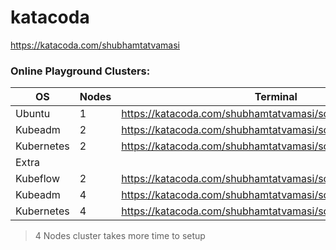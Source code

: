 # katacoda

https://katacoda.com/shubhamtatvamasi

### Online Playground Clusters:
OS |Nodes | Terminal
--- | --- | ---
Ubuntu | 1 | https://katacoda.com/shubhamtatvamasi/scenarios/ubuntu/
Kubeadm | 2 | https://katacoda.com/shubhamtatvamasi/scenarios/kubeadm/
Kubernetes | 2 | https://katacoda.com/shubhamtatvamasi/scenarios/playground/
Extra |
Kubeflow | 2 | https://katacoda.com/shubhamtatvamasi/scenarios/kubeflow/
Kubeadm | 4 | https://katacoda.com/shubhamtatvamasi/scenarios/kubeadm2/
Kubernetes | 4 | https://katacoda.com/shubhamtatvamasi/scenarios/playground2/
> 4 Nodes cluster takes more time to setup
